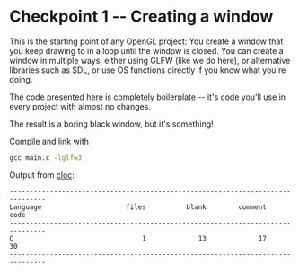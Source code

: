 # Checkpoint 1 -- Creating a window

This is the starting point of any OpenGL project: You create a window that you keep drawing to in a loop until the window is closed. You can create a window in multiple ways, either using GLFW (like we do here), or alternative libraries such as SDL, or use OS functions directly if you know what you're doing.

The code presented here is completely boilerplate -- it's code you'll use in every project with almost no changes.

The result is a boring black window, but it's something!

Compile and link with
```bash
gcc main.c -lglfw3
```

Output from [cloc](https://github.com/AlDanial/cloc):
```
-------------------------------------------------------------------------------
Language                     files          blank        comment           code
-------------------------------------------------------------------------------
C                                1             13             17             30
-------------------------------------------------------------------------------
```